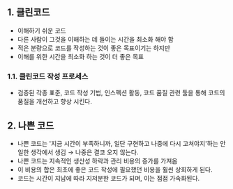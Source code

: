 ## 1. 클린코드 
 - 이해하기 쉬운 코드
 - 다른 사람이 그것을 이해하는 데 들이는 시간을 최소화 해야 함
 - 적은 분량으로 코드를 작성하는 것이 좋은 목표이기는 하지만
 - 이해를 위한 시간을 최소화 하는 것이 더 좋은 목표
  
### 1.1. 클린코드 작성 프로세스
- 검증된 각종 표준, 코드 작성 기법, 인스펙션 활동, 코드 품질 관련 툴을 통해 코드의 품질을 개선하고 향상 시킨다. 


## 2. 나쁜 코드
 - 나쁜 코드는 '지금 시간이 부족하니까, 일단 구현하고 나중에 다시 고쳐야지'하는 안일한 생각에서 생김 → 나중은 결코 오지 않는다. 
 - 나쁜 코드는 지속적인 생산성 하락과 관리 비용의 증가를 가져옴
 - 이 비용의 합은 최초에 좋은 코드 작성에 필요했던 비용을 훨씬 상회하게 된다.
 - 코드는 시간이 지남에 따라 지저분한 코드가 되며, 이는 점점 가속화된다. 

